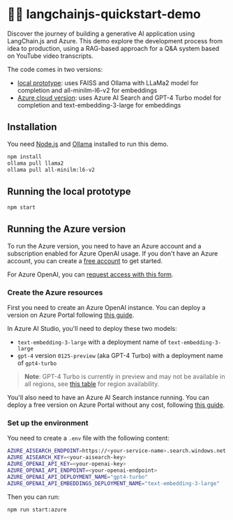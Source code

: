 # 🦜️🔗 langchainjs-quickstart-demo

Discover the journey of building a generative AI application using LangChain.js and Azure.
This demo explore the development process from idea to production, using a RAG-based approach for a Q&A system based on YouTube video transcripts.

The code comes in two versions:
- [local prototype](src/prototype.js): uses FAISS and Ollama with LLaMa2 model for completion and all-minilm-l6-v2 for embeddings
- [Azure cloud version](src/azure.js): uses Azure AI Search and GPT-4 Turbo model for completion and text-embedding-3-large for embeddings

## Installation

You need [Node.js](https://nodejs.org/en) and [Ollama](https://ollama.com/download) installed to run this demo.

```bash
npm install
ollama pull llama2
ollama pull all-minilm:l6-v2
```

## Running the local prototype

```bash
npm start
```

## Running the Azure version

To run the Azure version, you need to have an Azure account and a subscription enabled for Azure OpenAI usage. If you don't have an Azure account, you can create a [free account](https://azure.microsoft.com/free/) to get started.

For Azure OpenAI, you can [request access with this form](https://aka.ms/oaiapply).

### Create the Azure resources

First you need to create an Azure OpenAI instance. You can deploy a version on Azure Portal following [this guide](https://learn.microsoft.com/azure/ai-services/openai/how-to/create-resource?pivots=web-portal).

In Azure AI Studio, you'll need to deploy these two models:
- `text-embedding-3-large` with a deployment name of `text-embedding-3-large`
- `gpt-4` version `0125-preview` (aka GPT-4 Turbo) with a deployment name of `gpt4-turbo`

> **Note**: GPT-4 Turbo is currently in preview and may not be available in all regions, see [this table](https://learn.microsoft.com/azure/ai-services/openai/concepts/models#gpt-4-and-gpt-4-turbo-preview-models) for region availability.

You'll also need to have an Azure AI Search instance running. You can deploy a free version on Azure Portal without any cost, following [this guide](https://learn.microsoft.com/azure/search/search-create-service-portal).

### Set up the environment

You need to create a `.env` file with the following content:

```bash
AZURE_AISEARCH_ENDPOINT=https://<your-service-name>.search.windows.net
AZURE_AISEARCH_KEY=<your-aisearch-key>
AZURE_OPENAI_API_KEY=<your-openai-key>
AZURE_OPENAI_API_ENDPOINT=<your-openai-endpoint>
AZURE_OPENAI_API_DEPLOYMENT_NAME="gpt4-turbo"
AZURE_OPENAI_API_EMBEDDINGS_DEPLOYMENT_NAME="text-embedding-3-large"
```

Then you can run:

```bash
npm run start:azure
```
